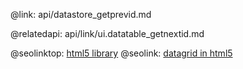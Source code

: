 @link: api/datastore_getprevid.md

@relatedapi:
	api/link/ui.datatable_getnextid.md

@seolinktop: [html5 library](https://webix.com)
@seolink: [datagrid in html5](https://webix.com/widget/datatable/)